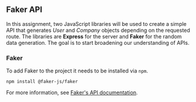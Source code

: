 ## Faker API

In this assignment, two JavaScript libraries will be used to create a simple API that generates _User_ and _Company_ objects depending on the requested route. The libraries are **Express** for the server and **Faker** for the random data generation. The goal is to start broadening our understanding of APIs.

### Faker
To add Faker to the project it needs to be installed via `npm`.

```
npm install @faker-js/faker
```

For more information, see [Faker's API documentation](https://fakerjs.dev/api/address.html#city).